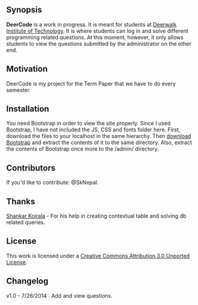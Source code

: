 ## Synopsis

**DeerCode** is a work in progress. It is meant for students at [Deerwalk Institute of Technology](http://www.dwit.edu.np). It is where students can log in and solve different programming related questions. At this moment, however, it only allows students to view the questions submitted by the administrator on the other end.


## Motivation

DeerCode is my project for the Term Paper that we have to do every semester.

## Installation

You need Bootstrap in order to view the site properly. Since I used Bootstrap, I have not included the JS, CSS and fonts folder here. First, download the files to your localhost in the same hierarchy. Then [download Bootstrap](http://getbootstrap.com/getting-started/#download) and extract the contents of it to the same directory. Also, extract the contents of Bootstrap once more to the /admin/ directory.


## Contributors

If you'd like to contribute: @SkNepal.

## Thanks

[Shankar Koirala](http://www.codedivinity.com/) - For his help in creating contextual table and solving db related queries.

## License

This work is licensed under a  [Creative Commons Attribution 3.0 Unported License](http://creativecommons.org/licenses/by/3.0/).

## Changelog
v1.0 - 7/26/2014 : Add and view questions.

